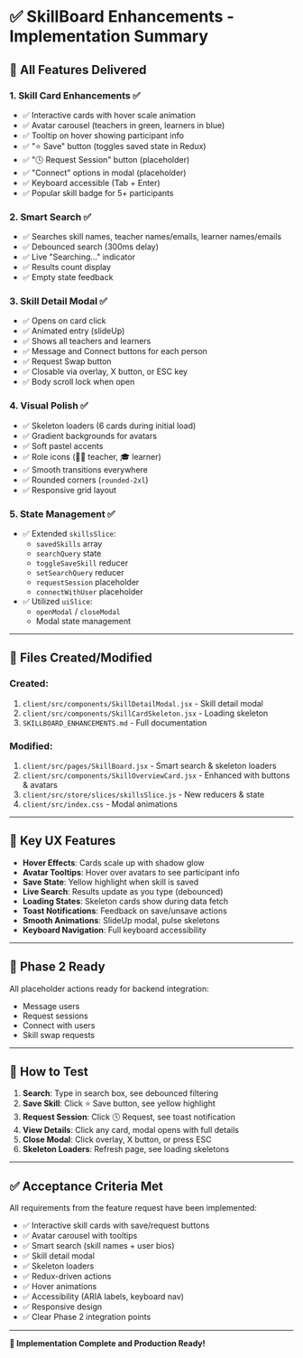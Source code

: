 # ✅ SkillBoard Enhancements - Implementation Summary

## 🎯 All Features Delivered

### 1. **Skill Card Enhancements** ✅
- ✅ Interactive cards with hover scale animation
- ✅ Avatar carousel (teachers in green, learners in blue)
- ✅ Tooltip on hover showing participant info
- ✅ "⭐ Save" button (toggles saved state in Redux)
- ✅ "🕓 Request Session" button (placeholder)
- ✅ "Connect" options in modal (placeholder)
- ✅ Keyboard accessible (Tab + Enter)
- ✅ Popular skill badge for 5+ participants

### 2. **Smart Search** ✅
- ✅ Searches skill names, teacher names/emails, learner names/emails
- ✅ Debounced search (300ms delay)
- ✅ Live "Searching..." indicator
- ✅ Results count display
- ✅ Empty state feedback

### 3. **Skill Detail Modal** ✅
- ✅ Opens on card click
- ✅ Animated entry (slideUp)
- ✅ Shows all teachers and learners
- ✅ Message and Connect buttons for each person
- ✅ Request Swap button
- ✅ Closable via overlay, X button, or ESC key
- ✅ Body scroll lock when open

### 4. **Visual Polish** ✅
- ✅ Skeleton loaders (6 cards during initial load)
- ✅ Gradient backgrounds for avatars
- ✅ Soft pastel accents
- ✅ Role icons (🧑‍🏫 teacher, 🎓 learner)
- ✅ Smooth transitions everywhere
- ✅ Rounded corners (`rounded-2xl`)
- ✅ Responsive grid layout

### 5. **State Management** ✅
- ✅ Extended `skillsSlice`:
  - `savedSkills` array
  - `searchQuery` state
  - `toggleSaveSkill` reducer
  - `setSearchQuery` reducer
  - `requestSession` placeholder
  - `connectWithUser` placeholder
- ✅ Utilized `uiSlice`:
  - `openModal` / `closeModal`
  - Modal state management

---

## 📁 Files Created/Modified

### **Created:**
1. `client/src/components/SkillDetailModal.jsx` - Skill detail modal
2. `client/src/components/SkillCardSkeleton.jsx` - Loading skeleton
3. `SKILLBOARD_ENHANCEMENTS.md` - Full documentation

### **Modified:**
1. `client/src/pages/SkillBoard.jsx` - Smart search & skeleton loaders
2. `client/src/components/SkillOverviewCard.jsx` - Enhanced with buttons & avatars
3. `client/src/store/slices/skillsSlice.js` - New reducers & state
4. `client/src/index.css` - Modal animations

---

## 🎨 Key UX Features

- **Hover Effects**: Cards scale up with shadow glow
- **Avatar Tooltips**: Hover over avatars to see participant info
- **Save State**: Yellow highlight when skill is saved
- **Live Search**: Results update as you type (debounced)
- **Loading States**: Skeleton cards show during data fetch
- **Toast Notifications**: Feedback on save/unsave actions
- **Smooth Animations**: SlideUp modal, pulse skeletons
- **Keyboard Navigation**: Full keyboard accessibility

---

## 🔮 Phase 2 Ready

All placeholder actions ready for backend integration:
- Message users
- Request sessions
- Connect with users
- Skill swap requests

---

## 🚀 How to Test

1. **Search**: Type in search box, see debounced filtering
2. **Save Skill**: Click ⭐ Save button, see yellow highlight
3. **Request Session**: Click 🕓 Request, see toast notification
4. **View Details**: Click any card, modal opens with full details
5. **Close Modal**: Click overlay, X button, or press ESC
6. **Skeleton Loaders**: Refresh page, see loading skeletons

---

## ✅ Acceptance Criteria Met

All requirements from the feature request have been implemented:
- ✅ Interactive skill cards with save/request buttons
- ✅ Avatar carousel with tooltips
- ✅ Smart search (skill names + user bios)
- ✅ Skill detail modal
- ✅ Skeleton loaders
- ✅ Redux-driven actions
- ✅ Hover animations
- ✅ Accessibility (ARIA labels, keyboard nav)
- ✅ Responsive design
- ✅ Clear Phase 2 integration points

---

**🎉 Implementation Complete and Production Ready!**
